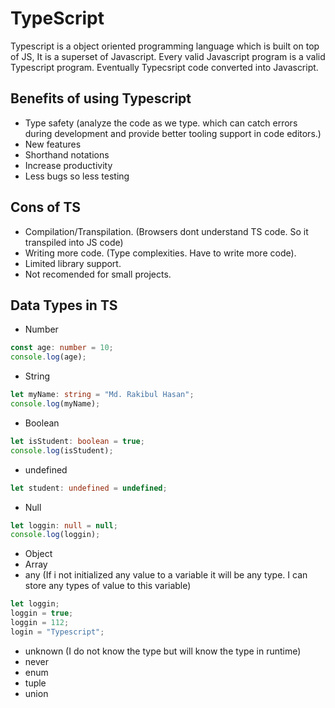 # TypeScript

Typescript is a object oriented programming language which is built on top of JS, It is a superset of Javascript. Every valid Javascript program is a valid Typescript program. Eventually Typecsript code converted into Javascript.

## Benefits of using Typescript
- Type safety (analyze the code as we type. which can catch errors during development and provide better tooling support in code editors.)
- New features
- Shorthand notations
- Increase productivity
- Less bugs so less testing

## Cons of TS
- Compilation/Transpilation. (Browsers dont understand TS code. So it transpiled into JS code)
- Writing more code. (Type complexities. Have to write more code).
- Limited library support.
- Not recomended for small projects.

## Data Types in TS
- Number
```ts
const age: number = 10;
console.log(age);
```
- String
```ts
let myName: string = "Md. Rakibul Hasan";
console.log(myName);
```
- Boolean
```ts
let isStudent: boolean = true;
console.log(isStudent);
```
- undefined
```ts
let student: undefined = undefined;
```
- Null
```ts
let loggin: null = null;
console.log(loggin);
```
- Object
- Array
- any (If i not initialized any value to a variable it will be any type. I can store any types of value to this variable)
```ts
let loggin;
loggin = true;
loggin = 112;
login = "Typescript";
```
- unknown (I do not know the type but will know the type in runtime)
- never
- enum
- tuple
- union